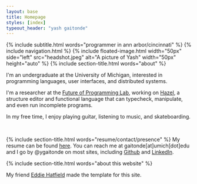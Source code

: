 ```yaml
---
layout: base
title: Homepage
styles: [index]
typeout_header: "yash gaitonde"
---
```


{% include subtitle.html words="programmer in ann arbor/cincinnati" %}
{% include navigation.html %}
{% include floated-image.html width="50px" side="left" src="headshot.jpeg"
    alt="A picture of Yash"
    width="50px" height="auto"
%}
{% include section-title.html words="about" %}

I'm an undergraduate at the University of Michigan, interested in programming languages, user interfaces, and distributed systems.

I'm a researcher at the [Future of Programming Lab](http://fplab.mplse.org/), working on [Hazel](http://hazel.org/), a structure editor and functional language that can typecheck, manipulate, and even run incomplete programs.

In my free time, I enjoy playing guitar, listening to music, and skateboarding.

&nbsp;

{% include section-title.html words="resume/contact/presence" %}
My resume can be found [here](https://docs.google.com/document/d/1yDMxnYdXhHxB0wkJbAY2Yu1w8vx5moi5fTFU5q6t5JU).
You can reach me at gaitonde[at]umich[dot]edu and I go by @ygaitonde on most sites, including [Github](https://github.com/ygaitonde) and [LinkedIn](https://www.linkedin.com/in/ygaitonde).

{% include section-title.html words="about this website" %}

My friend [Eddie Hatfield](https://eddiehatfield.com) made the template for this site.

